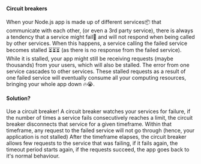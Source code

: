 #### Circuit breakers
When your Node.js app is made up of different services📦 that communicate with each other, (or even a 3rd party service), there is always a tendency that a service might fail🤒 and will not respond when being called by other services.
When this happens, a service calling the failed service becomes stalled ⏳⏳⏳ (as there is no response from the failed service). While it is stalled, your app might still be receiving requests (maybe thousands) from your users,
which will also be stalled. The error from one service cascades to other services. These stalled requests as a result of one failed service will eventually consume all your computing resources, bringing your whole app down 🔥😭.  
#### Solution?
Use a circuit breaker! A circuit breaker watches your services for failure, if the number of times a service fails consecutively reaches a limit, the circuit breaker disconnects that service for a given timeframe. Within that timeframe, any request
to the failed service will not go through (hence, your application is not stalled) After the timeframe elapses, the circuit breaker allows few requests to the service that was failing, if it fails again, the timeout period starts again, if the 
requests succeed, the app goes back to it's normal behaviour.
